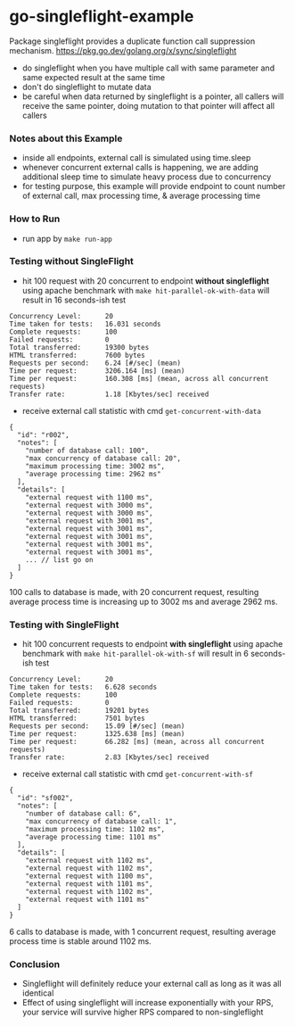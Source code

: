 # go-singleflight-example

Package singleflight provides a duplicate function call suppression mechanism.
https://pkg.go.dev/golang.org/x/sync/singleflight

- do singleflight when you have multiple call with same parameter and same expected result at the same time
- don't do singleflight to mutate data
- be careful when data returned by singleflight is a pointer, all callers will receive the same pointer, doing mutation to that pointer will affect all callers

### Notes about this Example
- inside all endpoints, external call is simulated using time.sleep
- whenever concurrent external calls is happening, we are adding additional sleep time to simulate heavy process due to concurrency
- for testing purpose, this example will provide endpoint to count number of external call, max processing time, & average processing time

### How to Run
- run app by `make run-app`

### Testing without SingleFlight
- hit 100 request with 20 concurrent to endpoint **without singleflight** using apache benchmark with `make hit-parallel-ok-with-data` will result in 16 seconds-ish test
```
Concurrency Level:      20
Time taken for tests:   16.031 seconds
Complete requests:      100
Failed requests:        0
Total transferred:      19300 bytes
HTML transferred:       7600 bytes
Requests per second:    6.24 [#/sec] (mean)
Time per request:       3206.164 [ms] (mean)
Time per request:       160.308 [ms] (mean, across all concurrent requests)
Transfer rate:          1.18 [Kbytes/sec] received
```
- receive external call statistic with cmd `get-concurrent-with-data`
```
{
  "id": "r002",
  "notes": [
    "number of database call: 100",
    "max concurrency of database call: 20",
    "maximum processing time: 3002 ms",
    "average processing time: 2962 ms"
  ],
  "details": [
    "external request with 1100 ms",
    "external request with 3000 ms",
    "external request with 3000 ms",
    "external request with 3001 ms",
    "external request with 3001 ms",
    "external request with 3001 ms",
    "external request with 3001 ms",
    "external request with 3001 ms",
    ... // list go on
  ]
}
```
100 calls to database is made, with 20 concurrent request, resulting average process time is increasing up to 3002 ms and average 2962 ms.

### Testing with SingleFlight
- hit 100 concurrent requests to endpoint **with singleflight** using apache benchmark with `make hit-parallel-ok-with-sf` will result in 6 seconds-ish test
```
Concurrency Level:      20
Time taken for tests:   6.628 seconds
Complete requests:      100
Failed requests:        0
Total transferred:      19201 bytes
HTML transferred:       7501 bytes
Requests per second:    15.09 [#/sec] (mean)
Time per request:       1325.638 [ms] (mean)
Time per request:       66.282 [ms] (mean, across all concurrent requests)
Transfer rate:          2.83 [Kbytes/sec] received
```
- receive external call statistic with cmd `get-concurrent-with-sf`
```
{
  "id": "sf002",
  "notes": [
    "number of database call: 6",
    "max concurrency of database call: 1",
    "maximum processing time: 1102 ms",
    "average processing time: 1101 ms"
  ],
  "details": [
    "external request with 1102 ms",
    "external request with 1102 ms",
    "external request with 1100 ms",
    "external request with 1101 ms",
    "external request with 1102 ms",
    "external request with 1101 ms"
  ]
}
```
6 calls to database is made, with 1 concurrent request, resulting average process time is stable around 1102 ms.

### Conclusion
- Singleflight will definitely reduce your external call as long as it was all identical
- Effect of using singleflight will increase exponentially with your RPS, your service will survive higher RPS compared to non-singleflight